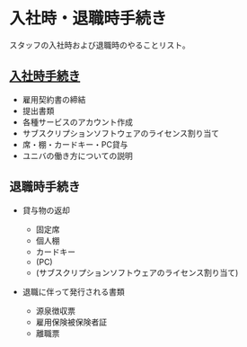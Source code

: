 # 入社時・退職時手続き

スタッフの入社時および退職時のやることリスト。

## [入社時手続き](https://github.com/uniba/uniba.github.io/blob/middleman/documents/入社時・退職時手続き/入社時手続き.md)
* 雇用契約書の締結
* 提出書類
* 各種サービスのアカウント作成
* サブスクリプションソフトウェアのライセンス割り当て
* 席・棚・カードキー・PC貸与
* ユニバの働き方についての説明

## 退職時手続き
* 貸与物の返却
  - 固定席
  - 個人棚
  - カードキー
  - (PC)
  - (サブスクリプションソフトウェアのライセンス割り当て)

* 退職に伴って発行される書類
  * 源泉徴収票
  * 雇用保険被保険者証
  * 離職票
